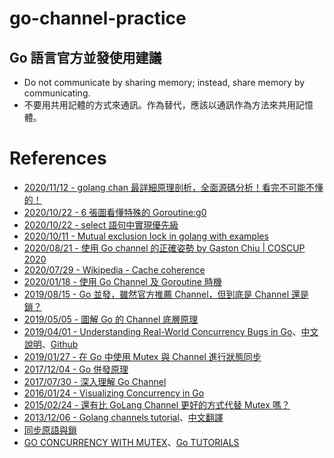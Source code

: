 # go-channel-practice

## Go 語言官方並發使用建議
- Do not communicate by sharing memory; instead, share memory by communicating.
- 不要用共用記體的方式來通訊。作為替代，應該以通訊作為方法來共用記憶體。

# References
- [2020/11/12 - golang chan 最詳細原理剖析，全面源碼分析！看完不可能不懂的！](https://mp.weixin.qq.com/s/_mOOGOEhc8w7sbMaFuZV5w)
- [2020/10/22 - 6 張圖看懂特殊的 Goroutine:g0](https://mp.weixin.qq.com/s/z-Uv5bf78aHMW_nFOJgBbw)
- [2020/10/22 - select 語句中實現優先級](https://mp.weixin.qq.com/s/3NqPViFwIJbSeL1hrwajTw)
- [2020/10/11 - Mutual exclusion lock in golang with examples](https://shareablecode.com/snippets/mutual-exclusion-lock-in-golang-with-examples-synchronized-data-access-VVPm-sQaG?fbclid=IwAR100efYrFSKJPdFN2YPGYZnU1RxA2thbBlkkVUhp3cMgYv9-TAve7vHkvs)
- [2020/08/21 - 使用 Go channel 的正確姿勢 by Gaston Chiu | COSCUP 2020](https://youtu.be/SY1pMIs1ibw)
- [2020/07/29 - Wikipedia - Cache coherence](https://en.wikipedia.org/wiki/Cache_coherence)
- [2020/01/18 - 使用 Go Channel 及 Goroutine 時機](https://blog.wu-boy.com/2020/01/when-to-use-go-channel-and-goroutine/)
- [2019/08/15 - Go 並發，雖然官方推薦 Channel，但到底是 Channel 還是鎖？](https://kknews.cc/zh-tw/code/8vlo82n.html)
- [2019/05/05 - 圖解 Go 的 Channel 底層原理](https://jiemin.wang/2019/05/05/go-channal-graphic/)
- [2019/04/01 - Understanding Real-World Concurrency Bugs in Go](https://cseweb.ucsd.edu/~yiying/GoStudy-ASPLOS19.pdf)、[中文說明](https://mp.weixin.qq.com/s/EnLxJEoPrASWytmM8jJtmg)、[Github](https://github.com/system-pclub/go-concurrency-bugs)
- [2019/01/27 - 在 Go 中使用 Mutex 與 Channel 進行狀態同步](https://www.mdeditor.tw/pl/2q3g/zh-tw)
- [2017/12/04 - Go 併發原理](https://i6448038.github.io/2017/12/04/golang-concurrency-principle/)
- [2017/07/30 - 深入理解 Go Channel](http://legendtkl.com/2017/07/30/understanding-golang-channel/)
- [2016/01/24 - Visualizing Concurrency in Go](https://divan.dev/posts/go_concurrency_visualize/)
- [2015/02/24 - 還有比 GoLang Channel 更好的方式代替 Mutex 嗎？](https://www.zhihu.com/question/27256570/answer/66388230)
- [2013/12/06 - Golang channels tutorial](https://guzalexander.com/2013/12/06/golang-channels-tutorial.html)、[中文翻譯](https://hsinyu.gitbooks.io/golang_note/content/channel.html)
- [同步原語與鎖](https://draveness.me/golang/docs/part3-runtime/ch06-concurrency/golang-sync-primitives/)
- [GO CONCURRENCY WITH MUTEX](https://www.reply.com/alpha-reply/en/content/go-concurrency-with-mutex)、[Go TUTORIALS](https://www.reply.com/alpha-reply/en/tutorials)

